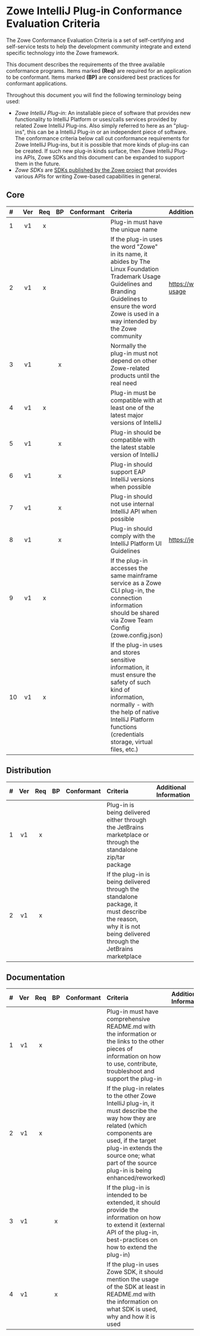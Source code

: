 # Zowe IntelliJ Plug-in Conformance Evaluation Criteria

The Zowe Conformance Evaluation Criteria is a set of self-certifying and self-service tests to help the development
community integrate and extend specific technology into the Zowe framework.

This document describes the requirements of the three available conformance programs. Items marked **(Req)** are
required for an application to be conformant. Items marked **(BP)** are considered best practices for
conformant applications.

Throughout this document you will find the following terminology being used:

- _Zowe IntelliJ Plug-in_: An installable piece of software that provides new functionality to IntelliJ Platform or
  uses/calls services provided by related Zowe IntelliJ Plug-ins. Also simply referred to here as an "plug-ins", this
  can be a IntelliJ Plug-in or an independent piece of software. The conformance criteria below call out conformance
  requirements for Zowe IntelliJ Plug-ins, but it is possible that more kinds of plug-ins can be created. If such new
  plug-in kinds surface, then Zowe IntelliJ Plug-ins APIs, Zowe SDKs and this document can be expanded to support them
  in the future.
- _Zowe SDKs_ are [SDKs published by the Zowe project](https://docs.zowe.org/stable/user-guide/sdks-using) that provides
  various APIs for writing Zowe-based capabilities in general.

## Core

| #   | Ver | Req | BP  | Conformant | Criteria                                                                                                                                                                                                               | Additional Information                                |
|:----|:---:|:---:|:---:|:-----------|:-----------------------------------------------------------------------------------------------------------------------------------------------------------------------------------------------------------------------|:------------------------------------------------------|
| 1   | v1  |  x  |     |            | Plug-in must have the unique name                                                                                                                                                                                      |                                                       |
| 2   | v1  |  x  |     |            | If the plug-in uses the word "Zowe" in its name, it abides by The Linux Foundation Trademark Usage Guidelines and Branding Guidelines to ensure the word Zowe is used in a way intended by the Zowe community          | https://www.linuxfoundation.org/legal/trademark-usage |
| 3   | v1  |     |  x  |            | Normally the plug-in must not depend on other Zowe-related products until the real need                                                                                                                                |                                                       |
| 4   | v1  |  x  |     |            | Plug-in must be compatible with at least one of the latest major versions of IntelliJ                                                                                                                                  |                                                       |
| 5   | v1  |     |  x  |            | Plug-in should be compatible with the latest stable version of IntelliJ                                                                                                                                                |                                                       |
| 6   | v1  |     |  x  |            | Plug-in should support EAP IntelliJ versions when possible                                                                                                                                                             |                                                       |
| 7   | v1  |     |  x  |            | Plug-in should not use internal IntelliJ API when possible                                                                                                                                                             |                                                       |
| 8   | v1  |     |  x  |            | Plug-in should comply with the IntelliJ Platform UI Guidelines                                                                                                                                                         | https://jetbrains.github.io/ui/                       |
| 9   | v1  |  x  |     |            | If the plug-in accesses the same mainframe service as a Zowe CLI plug-in, the connection information should be shared via Zowe Team Config (zowe.config.json)                                                          |                                                       |
| 10  | v1  |  x  |     |            | If the plug-in uses and stores sensitive information, it must ensure the safety of such kind of information, normally - with the help of native IntelliJ Platform functions (credentials storage, virtual files, etc.) |                                                       |

## Distribution

| #   | Ver | Req | BP  | Conformant | Criteria                                                                                                                                                        | Additional Information |
|:----|:---:|:---:|:---:|:-----------|:----------------------------------------------------------------------------------------------------------------------------------------------------------------|:-----------------------|
| 1   | v1  |  x  |     |            | Plug-in is being delivered either through the JetBrains marketplace or through the standalone zip/tar package                                                   |                        |
| 2   | v1  |  x  |     |            | If the plug-in is being delivered through the standalone package, it must describe the reason, why it is not being delivered through the JetBrains marketplace  |                        |

## Documentation

| #   | Ver | Req | BP  | Conformant | Criteria                                                                                                                                                                                                                                       | Additional Information |
|:----|:---:|:---:|:---:|:-----------|:-----------------------------------------------------------------------------------------------------------------------------------------------------------------------------------------------------------------------------------------------|:-----------------------|
| 1   | v1  |  x  |     |            | Plug-in must have comprehensive README.md with the information or the links to the other pieces of information on how to use, contribute, troubleshoot and support the plug-in                                                                 |                        |
| 2   | v1  |  x  |     |            | If the plug-in relates to the other Zowe IntelliJ plug-in, it must describe the way how they are related (which components are used, if the target plug-in extends the source one; what part of the source plug-in is being enhanced/reworked) |                        |
| 3   | v1  |     |  x  |            | If the plug-in is intended to be extended, it should provide the information on how to extend it (external API of the plug-in, best-practices on how to extend the plug-in)                                                                    |                        |
| 4   | v1  |     |  x  |            | If the plug-in uses Zowe SDK, it should mention the usage of the SDK at least in README.md with the information on what SDK is used, why and how it is used                                                                                    |                        |
